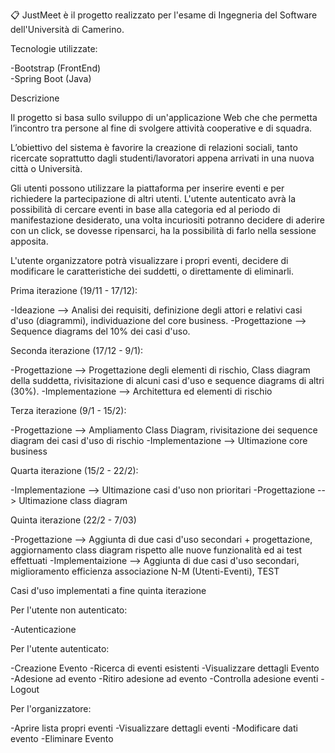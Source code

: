 📋 JustMeet è il progetto realizzato per l'esame di Ingegneria del Software dell'Università di Camerino.

Tecnologie utilizzate:


-Bootstrap (FrontEnd)   
-Spring Boot (Java)

Descrizione


Il progetto si basa sullo sviluppo di un'applicazione Web che che permetta l’incontro tra persone al fine di svolgere attività cooperative e di squadra. 

L’obiettivo del sistema è favorire la creazione di relazioni sociali, tanto ricercate soprattutto dagli studenti/lavoratori appena arrivati in una nuova città o Università.

Gli utenti possono utilizzare la piattaforma per inserire eventi e per richiedere la partecipazione di altri utenti. 
L'utente autenticato avrà la possibilità di cercare eventi in base alla categoria ed al periodo di manifestazione desiderato, una volta incuriositi potranno decidere di aderire con un click, se dovesse ripensarci, ha la possibilità di farlo nella sessione apposita.

L'utente organizzatore potrà visualizzare i propri eventi, decidere di modificare le caratteristiche dei suddetti, o direttamente di eliminarli.


Prima iterazione (19/11 - 17/12):

-Ideazione --> Analisi dei requisiti, definizione degli attori e relativi casi d'uso  (diagrammi), individuazione del core business.
-Progettazione --> Sequence diagrams del 10% dei casi d'uso.


Seconda iterazione (17/12 - 9/1):

-Progettazione --> Progettazione degli elementi di rischio, Class diagram della suddetta, rivisitazione di alcuni casi d'uso e sequence diagrams di altri (30%).
-Implementazione --> Architettura ed elementi di rischio


Terza iterazione (9/1 - 15/2):

-Progettazione --> Ampliamento Class Diagram, rivisitazione dei sequence diagram dei casi d'uso di rischio
-Implementazione --> Ultimazione core business 


Quarta iterazione (15/2 - 22/2):

-Implementazione --> Ultimazione casi d'uso non prioritari
-Progettazione --> Ultimazione class diagram


Quinta iterazione (22/2 - 7/03)

-Progettazione --> Aggiunta di due casi d'uso secondari + progettazione, aggiornamento class diagram rispetto alle nuove funzionalità ed ai test effettuati
-Implementaizione --> Aggiunta di due casi d'uso secondari, miglioramento efficienza associazione N-M (Utenti-Eventi), TEST




Casi d'uso implementati a fine quinta iterazione


Per l'utente non autenticato:


-Autenticazione


Per l'utente autenticato:


-Creazione Evento
-Ricerca di eventi esistenti
-Visualizzare dettagli Evento
-Adesione ad evento
-Ritiro adesione ad evento
-Controlla adesione eventi
-Logout


Per l'organizzatore:


-Aprire lista propri eventi
-Visualizzare dettagli eventi
-Modificare dati evento
-Eliminare Evento
